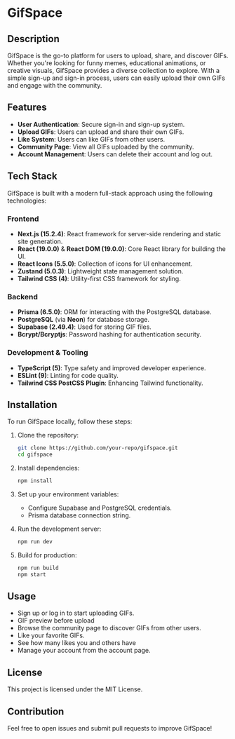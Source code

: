 # GifSpace

## Description

GifSpace is the go-to platform for users to upload, share, and discover GIFs. Whether you're looking for funny memes, educational animations, or creative visuals, GifSpace provides a diverse collection to explore. With a simple sign-up and sign-in process, users can easily upload their own GIFs and engage with the community.

## Features

- **User Authentication**: Secure sign-in and sign-up system.
- **Upload GIFs**: Users can upload and share their own GIFs.
- **Like System**: Users can like GIFs from other users.
- **Community Page**: View all GIFs uploaded by the community.
- **Account Management**: Users can delete their account and log out.

## Tech Stack

GifSpace is built with a modern full-stack approach using the following technologies:

### Frontend

- **Next.js (15.2.4)**: React framework for server-side rendering and static site generation.
- **React (19.0.0)** & **React DOM (19.0.0)**: Core React library for building the UI.
- **React Icons (5.5.0)**: Collection of icons for UI enhancement.
- **Zustand (5.0.3)**: Lightweight state management solution.
- **Tailwind CSS (4)**: Utility-first CSS framework for styling.

### Backend

- **Prisma (6.5.0)**: ORM for interacting with the PostgreSQL database.
- **PostgreSQL** (via **Neon**) for database storage.
- **Supabase (2.49.4)**: Used for storing GIF files.
- **Bcrypt/Bcryptjs**: Password hashing for authentication security.

### Development & Tooling

- **TypeScript (5)**: Type safety and improved developer experience.
- **ESLint (9)**: Linting for code quality.
- **Tailwind CSS PostCSS Plugin**: Enhancing Tailwind functionality.

## Installation

To run GifSpace locally, follow these steps:

1. Clone the repository:

   ```sh
   git clone https://github.com/your-repo/gifspace.git
   cd gifspace
   ```

2. Install dependencies:

   ```sh
   npm install
   ```

3. Set up your environment variables:

   - Configure Supabase and PostgreSQL credentials.
   - Prisma database connection string.

4. Run the development server:

   ```sh
   npm run dev
   ```

5. Build for production:
   ```sh
   npm run build
   npm start
   ```

## Usage

- Sign up or log in to start uploading GIFs.
- GIF preview before upload
- Browse the community page to discover GIFs from other users.
- Like your favorite GIFs.
- See how many likes you and others have
- Manage your account from the account page.

## License

This project is licensed under the MIT License.

## Contribution

Feel free to open issues and submit pull requests to improve GifSpace!
